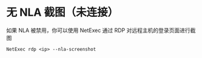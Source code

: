 # 无 NLA 截图（未连接）

如果 NLA 被禁用，你可以使用 NetExec 通过 RDP 对远程主机的登录页面进行截图

```
NetExec rdp <ip> --nla-screenshot
```

